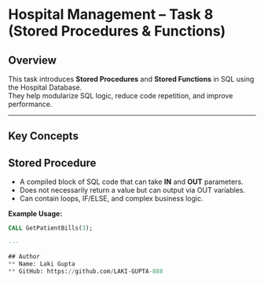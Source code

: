 


# Hospital Management – Task 8 (Stored Procedures & Functions)

## Overview
This task introduces **Stored Procedures** and **Stored Functions** in SQL using the Hospital Database.  
They help modularize SQL logic, reduce code repetition, and improve performance.

---

## Key Concepts

## Stored Procedure
- A compiled block of SQL code that can take **IN** and **OUT** parameters.
- Does not necessarily return a value but can output via OUT variables.
- Can contain loops, IF/ELSE, and complex business logic.

**Example Usage:**
```sql
CALL GetPatientBills(3);

---

## Author
** Name: Laki Gupta
** GitHub: https://github.com/LAKI-GUPTA-888
